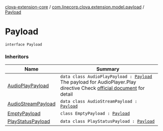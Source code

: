 [clova-extension-core](../index.md) / [com.linecorp.clova.extension.model.payload](index.md) / [Payload](./-payload.md)

# Payload

`interface Payload`

### Inheritors

| Name | Summary |
|---|---|
| [AudioPlayPayload](-audio-play-payload/index.md) | `data class AudioPlayPayload : `[`Payload`](./-payload.md)<br>The payload for AudioPlayer.Play directive Check [official document](https://clova-developers.line.me/guide/#/CEK/References/CEK_API.md#Play) for detail |
| [AudioStreamPayload](-audio-stream-payload/index.md) | `data class AudioStreamPayload : `[`Payload`](./-payload.md) |
| [EmptyPayload](-empty-payload/index.md) | `class EmptyPayload : `[`Payload`](./-payload.md) |
| [PlayStatusPayload](-play-status-payload/index.md) | `data class PlayStatusPayload : `[`Payload`](./-payload.md) |
